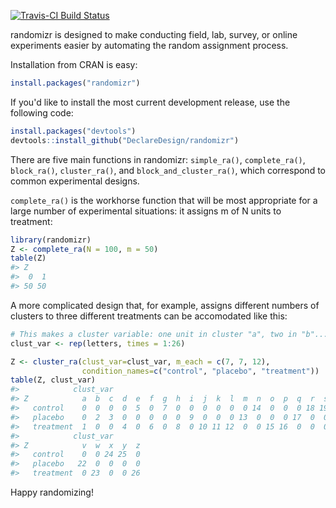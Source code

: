 <!-- README.md is generated from README.Rmd. Please edit that file -->
[![Travis-CI Build Status](https://travis-ci.org/DeclareDesign/randomizr.svg?branch=master)](https://travis-ci.org/DeclareDesign/randomizr)

randomizr is designed to make conducting field, lab, survey, or online experiments easier by automating the random assignment process.

Installation from CRAN is easy:

``` r
install.packages("randomizr")
```

If you'd like to install the most current development release, use the following code:

``` r
install.packages("devtools")
devtools::install_github("DeclareDesign/randomizr")
```

There are five main functions in randomizr: `simple_ra()`, `complete_ra()`, `block_ra()`, `cluster_ra()`, and `block_and_cluster_ra()`, which correspond to common experimental designs.

`complete_ra()` is the workhorse function that will be most appropriate for a large number of experimental situations: it assigns m of N units to treatment:

``` r
library(randomizr)
Z <- complete_ra(N = 100, m = 50)
table(Z)
#> Z
#>  0  1 
#> 50 50
```

A more complicated design that, for example, assigns different numbers of clusters to three different treatments can be accomodated like this:

``` r
# This makes a cluster variable: one unit in cluster "a", two in "b"...
clust_var <- rep(letters, times = 1:26)

Z <- cluster_ra(clust_var=clust_var, m_each = c(7, 7, 12),
                condition_names=c("control", "placebo", "treatment"))
table(Z, clust_var)
#>            clust_var
#> Z            a  b  c  d  e  f  g  h  i  j  k  l  m  n  o  p  q  r  s  t  u
#>   control    0  0  0  0  5  0  7  0  0  0  0  0  0 14  0  0  0 18 19  0  0
#>   placebo    0  2  3  0  0  0  0  0  9  0  0  0 13  0  0  0 17  0  0  0 21
#>   treatment  1  0  0  4  0  6  0  8  0 10 11 12  0  0 15 16  0  0  0 20  0
#>            clust_var
#> Z            v  w  x  y  z
#>   control    0  0 24 25  0
#>   placebo   22  0  0  0  0
#>   treatment  0 23  0  0 26
```

Happy randomizing!
